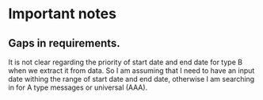 # Important notes

## Gaps in requirements.

It is not clear regarding the priority of start date and end date for type B when we extract it from data. So I am assuming that I need to have an input date withing the range of start date and end date, otherwise I am searching in for A type messages or universal (AAA).
